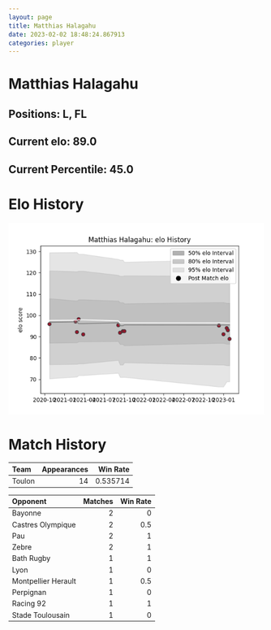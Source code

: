 ```yaml
---  
layout: page  
title: Matthias Halagahu  
date: 2023-02-02 18:48:24.867913  
categories: player  
---
```

# Matthias Halagahu

## Positions: L, FL

## Current elo: 89.0

## Current Percentile: 45.0

# Elo History


![elo history](history_MatthiasHalagahu.png)
# Match History


| Team   |   Appearances |   Win Rate |
|:-------|--------------:|-----------:|
| Toulon |            14 |   0.535714 |

| Opponent            |   Matches |   Win Rate |
|:--------------------|----------:|-----------:|
| Bayonne             |         2 |        0   |
| Castres Olympique   |         2 |        0.5 |
| Pau                 |         2 |        1   |
| Zebre               |         2 |        1   |
| Bath Rugby          |         1 |        1   |
| Lyon                |         1 |        0   |
| Montpellier Herault |         1 |        0.5 |
| Perpignan           |         1 |        0   |
| Racing 92           |         1 |        1   |
| Stade Toulousain    |         1 |        0   |